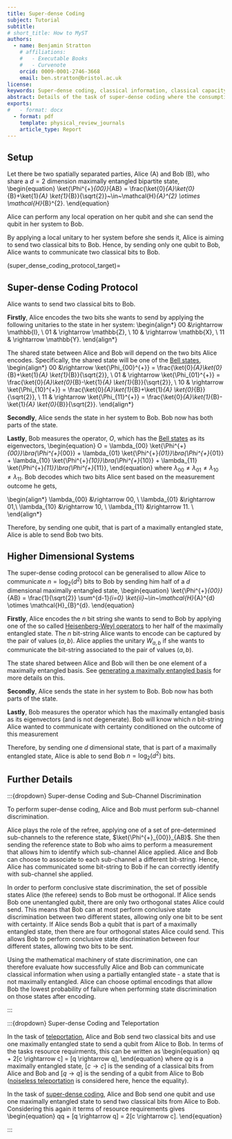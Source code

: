 ```yaml
---
title: Super-dense Coding
subject: Tutorial
subtitle: 
# short_title: How to MyST
authors:
  - name: Benjamin Stratton
    # affiliations:
    #   - Executable Books
    #   - Curvenote
    orcid: 0009-0001-2746-3668
    email: ben.stratton@bristol.ac.uk
license: 
keywords: Super-dense coding, classical information, classical capacity.  
abstract: Details of the task of super-dense coding where the consumption of one entangled state allows two classical bits to be communicated by sending one qubit.    
exports:
#   - format: docx
  - format: pdf
    template: physical_review_journals
    article_type: Report
---
```


## Setup 

Let there be two spatially separated parties, Alice (A) and Bob (B), who share a $d=2$ dimension maximally entangled bipartite state,
\begin{equation}
\ket{\Phi^{+}_{00}}_{AB} = \frac{\ket{0}_{A}\ket{0}_{B}+\ket{1}_{A} \ket{1}_{B}}{\sqrt{2}}~\in~\mathcal{H}_{A}^{2} \otimes \mathcal{H}_{B}^{2}.
\end{equation}

Alice can perform any local operation on her qubit and she can send the qubit in her system to Bob. 

By applying a local unitary to her system before she sends it, Alice is aiming to send two classical bits to Bob. Hence, by sending only one qubit to Bob, Alice wants to communicate two classical bits to Bob. 

(super_dense_coding_protocol_target)=
## Super-dense Coding Protocol

Alice wants to send two classical bits to Bob. 

**Firstly**, Alice encodes the two bits she wants to send by applying the following unitaries to the state in her system:
\begin{align*}
00 &\rightarrow \mathbb{I}, \\
01 & \rightarrow \mathbb{Z}, \\
10 & \rightarrow \mathbb{X}, \\
11 & \rightarrow \mathbb{Y}. 
\end{align*}

The shared state between Alice and Bob will depend on the two bits Alice encodes. Specifically, the shared state will be one of the [Bell states](https://en.wikipedia.org/wiki/Bell_state), 
\begin{align*}
00 &\rightarrow \ket{\Phi_{00}^{+}} = \frac{\ket{0}_{A}\ket{0}_{B}+\ket{1}_{A} \ket{1}_{B}}{\sqrt{2}}, \\
01 & \rightarrow \ket{\Phi_{01}^{+}} = \frac{\ket{0}_{A}\ket{0}_{B}-\ket{1}_{A} \ket{1}_{B}}{\sqrt{2}}, \\
10 & \rightarrow \ket{\Phi_{10}^{+}} = \frac{\ket{0}_{A}\ket{1}_{B}+\ket{1}_{A} \ket{0}_{B}}{\sqrt{2}}, \\
11 & \rightarrow \ket{\Phi_{11}^{+}} = \frac{\ket{0}_{A}\ket{1}_{B}-\ket{1}_{A} \ket{0}_{B}}{\sqrt{2}}. 
\end{align*}

**Secondly**, Alice sends the state in her system to Bob. Bob now has both parts of the state.

**Lastly**, Bob measures the operator, $O$, which has the [Bell states](https://en.wikipedia.org/wiki/Bell_state) as its eigenvectors,
\begin{equation}
O = \lambda_{00} \ket{\Phi^{+}_{00}}\bra{\Phi^{+}_{00}} + \lambda_{01} \ket{\Phi^{+}_{01}}\bra{\Phi^{+}_{01}} + \lambda_{10} \ket{\Phi^{+}_{10}}\bra{\Phi^{+}_{10}} + \lambda_{11} \ket{\Phi^{+}_{11}}\bra{\Phi^{+}_{11}},
\end{equation}
where $\lambda_{00} \neq \lambda_{01} \neq \lambda_{10} \neq \lambda_{11}$. Bob decodes which two bits Alice sent based on the measurement outcome he gets,

\begin{align*}
\lambda_{00} &\rightarrow 00, \\
\lambda_{01} &\rightarrow 01,\\
\lambda_{10} &\rightarrow 10, \\
\lambda_{11} &\rightarrow 11. \\
\end{align*}

Therefore, by sending one qubit, that is part of a maximally entangled state, Alice is able to send Bob two bits. 

## Higher Dimensional Systems

The super-dense coding protocol can be generalised to allow Alice to communicate $n= \log_{2}(d^{2})$ bits to Bob by sending him half of a $d$ dimensional maximally entangled state, 
\begin{equation}
\ket{\Phi^{+}_{00}}_{AB} = \frac{1}{\sqrt{2}} \sum^{d-1}_{i=0} \ket{ii}~\in~\mathcal{H}_{A}^{d} \otimes \mathcal{H}_{B}^{d}.
\end{equation} 

**Firstly**, Alice encodes the $n$ bit string she wants to send to Bob by applying one of the so called [Heisenberg-Weyl operators](#Weyl_operators_target) to her half of the maximally entangled state. The $n$ bit-string Alice wants to encode can be captured by the pair of values $(a,b)$. Alice applies the unitary $W_{a,b}$ if she wants to communicate the bit-string associated to the pair of values $(a,b)$. 

The state shared between Alice and Bob will then be one element of a maximally entangled basis. See [generating a maximally entangled basis](#Generating_Maximally_Entangled_Basis_target) for more details on this. 

**Secondly**, Alice sends the state in her system to Bob. Bob now has both parts of the state.

**Lastly**, Bob measures the operator which has the maximally entangled basis as its eigenvectors (and is not degenerate). Bob will know which $n$ bit-string Alice wanted to communicate with certainty conditioned on the outcome of this measurement 

Therefore, by sending one $d$ dimensional state, that is part of a maximally entangled state, Alice is able to send Bob $n = \log_{2}(d^{2})$ bits.

## Further Details 

:::{dropdown} Super-dense Coding and Sub-Channel Discrimination


To perform super-dense coding, Alice and Bob must perform sub-channel discrimination. 

Alice plays the role of the refree, applying one of a set of pre-determined sub-channels to the reference state, $\ket{\Phi^{+}_{00}}_{AB}$. She then sending the reference state to Bob who aims to perform a measurement that allows him to identify which sub-channel Alice applied. Alice and Bob can choose to associate to each sub-channel a different bit-string. Hence, Alice has communicated some bit-string to Bob if he can correctly identify with sub-channel she applied. 

In order to perform conclusive state discrimination, the set of possible states Alice (the referee) sends to Bob must be orthogonal. If Alice sends Bob one unentangled qubit, there are only two orthogonal states Alice could send. This means that Bob can at most perform conclusive state discrimination between two different states, allowing only one bit to be sent with certainty. If Alice sends Bob a qubit that is part of a maximally entangled state, then there are four orthogonal states Alice could send. This allows Bob to perform conclusive state discrimination between four different states, allowing two bits to be sent.   

Using the mathematical machinery of state discrimination, one can therefore evaluate how successfully Alice and Bob can communicate classical information when using a partially entangled state -  a state that is not maximally entangled. Alice can choose optimal encodings that allow Bob the lowest probability of failure when performing state discrimination on those states after encoding. 

:::

:::{dropdown} Super-dense Coding and Teleportation 

In the task of [teleportation](#Teleportation_protocol_target), Alice and Bob send two classical bits and use one maximally entangled state to send a qubit from Alice to Bob. In terms of the tasks resource requirments, this can be written as 
\begin{equation}
qq + 2[c \rightarrow c] = [q \rightarrow q],
\end{equation}
where $qq$ is a maximally entangled state, $[c \rightarrow c]$ is the sending of a classical bits from Alice and Bob and $[q \rightarrow q]$ is the sending of a qubit from Alice to Bob ([noiseless teleportation](#noisy_teleportation_target) is considered here, hence the equality).

In the task of [super-dense coding](#super_dense_coding_protocol_target), Alice and Bob send one qubit and use one maximally entangled state to send two classical bits from Alice to Bob. Considering this again it terms of resource requirements gives 
\begin{equation}
qq + [q \rightarrow q] = 2[c \rightarrow c].
\end{equation}

:::
